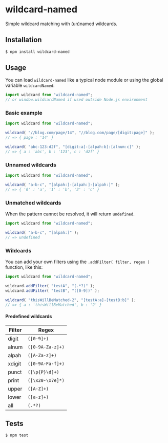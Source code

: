 # wildcard-named

Simple wildcard matching with (un)named wildcards.

## Installation

```bash
$ npm install wildcard-named
```

## Usage

You can load `wildcard-named` like a typical node module or using the global variable `wildcardNamed`:

```javascript
import wildcard from "wildcard-named";
// or window.wildcardNamed if used outside Node.js environment
```

### Basic example

```javascript
import wildcard from "wildcard-named";

wildcard( "//blog.com/page/14", "//blog.com/page/[digit:page]" );
// => { page : '14' }

wildcard( "abc-123:d2f", "[digit:a]-[alpah:b]:[alnum:c]" );
// => { a : 'abc', b : '123', c : 'd2f' }
```

### Unnamed wildcards

```javascript
import wildcard from "wildcard-named";

wildcard( "a-b-c", "[alpah:]-[alpah:]-[alpah:]" );
// => { '0' : 'a', '1' : 'b', '2' : 'c' }
```

### Unmatched wildcards

When the pattern cannot be resolved, it will return `undefined`.

```javascript
import wildcard from "wildcard-named";

wildcard( "a-b-c", "[alpah:]" );
// => undefined
```

### Wildcards

You can add your own filters using the `.addFilter( filter, regex )` function, like this:

```javascript
import wildcard from "wildcard-named";

wildcard.addFilter( "testA", "(.*?)" );
wildcard.addFilter( "testB", "([0-9])" );

wildcard( "thisWillBeMatched-2", "[testA:a]-[testB:b]" );
// => { a : 'thisWillBeMatched', b : '2' }
```

#### Predefined wildcards

| Filter | Regex            |
|--------|------------------|
| digit  | `([0-9]+)`       |
| alnum  | `([0-9A-Za-z]+)` |
| alpah  | `([A-Za-z]+)`    |
| xdigit | `([0-9A-Fa-f]+)` |
| punct  | `([\p{P}\d]+)`   |
| print  | `([\x20-\x7e]*)` |
| upper  | `([A-Z]+)`       |
| lower  | `([a-z]+)`       |
| all    | `(.*?)`          |

## Tests

```bash
$ npm test
```
